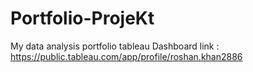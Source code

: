 # Portfolio-ProjeKt
My data analysis portfolio
tableau Dashboard link : https://public.tableau.com/app/profile/roshan.khan2886

